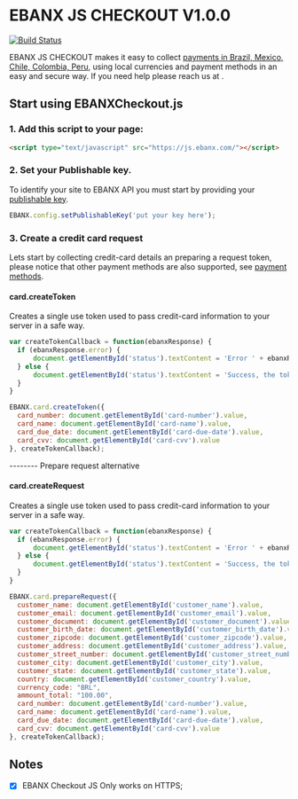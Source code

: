 # EBANX JS CHECKOUT V1.0.0

[![Build Status](https://travis-ci.com/ebanx/checkout-js.svg?token=fnHBQhvUoN1zMVexkAyq&branch=master)](https://travis-ci.com/ebanx/checkout-js)

EBANX JS CHECKOUT makes it easy to collect [payments in Brazil, Mexico, Chile, Colombia, Peru](), using local currencies and payment methods in an easy and secure way. If you need help please reach us at <developer support channel here>.

## Start using EBANXCheckout.js

### 1. Add this script to your page:

```html
<script type="text/javascript" src="https://js.ebanx.com/"></script>
```
### 2. Set your Publishable key.

To identify your site to EBANX API you must start by providing your [publishable key](https://developers.ebanx.com/merchant-area/merchant-options).

```javascript
EBANX.config.setPublishableKey('put your key here');
```

### 3. Create a credit card request

Lets start by collecting credit-card details an preparing a request token, please notice that other payment methods are also supported, see [payment methods]().

#### card.createToken

Creates a single use token used to pass credit-card information to your server in a safe way.

```javascript
var createTokenCallback = function(ebanxResponse) {
  if (ebanxResponse.error) {
      document.getElementById('status').textContent = 'Error ' + ebanxResponse.error.message;
  } else {
      document.getElementById('status').textContent = 'Success, the token is: ' + ebanxResponse.token;
  }
}

EBANX.card.createToken({
  card_number: document.getElementById('card-number').value,
  card_name: document.getElementById('card-name').value,
  card_due_date: document.getElementById('card-due-date').value,
  card_cvv: document.getElementById('card-cvv').value
}, createTokenCallback);
```

-------- Prepare request alternative

#### card.createRequest

Creates a single use token used to pass credit-card information to your server in a safe way.

```javascript
var createTokenCallback = function(ebanxResponse) {
  if (ebanxResponse.error) {
      document.getElementById('status').textContent = 'Error ' + ebanxResponse.error.message;
  } else {
      document.getElementById('status').textContent = 'Success, the token is: ' + ebanxResponse.token;
  }
}

EBANX.card.prepareRequest({
  customer_name: document.getElementById('customer_name').value,
  customer_email: document.getElementById('customer_email').value,
  customer_document: document.getElementById('customer_document').value,
  customer_birth_date: document.getElementById('customer_birth_date').value,
  customer_zipcode: document.getElementById('customer_zipcode').value,
  customer_address: document.getElementById('customer_address').value,
  customer_street_number: document.getElementById('customer_street_number').value,
  customer_city: document.getElementById('customer_city').value,
  customer_state: document.getElementById('customer_state').value,
  country: document.getElementById('customer_country').value,
  currency_code: "BRL",
  ammount_total: "100.00",
  card_number: document.getElementById('card-number').value,
  card_name: document.getElementById('card-name').value,
  card_due_date: document.getElementById('card-due-date').value,
  card_cvv: document.getElementById('card-cvv').value
}, createTokenCallback);
```


## Notes

- [x] EBANX Checkout JS Only works on HTTPS;
